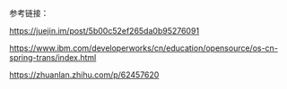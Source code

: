 参考链接：

https://juejin.im/post/5b00c52ef265da0b95276091

https://www.ibm.com/developerworks/cn/education/opensource/os-cn-spring-trans/index.html

https://zhuanlan.zhihu.com/p/62457620